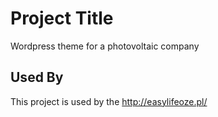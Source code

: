 
# Project Title

Wordpress theme for a photovoltaic company

## Used By

This project is used by the 
http://easylifeoze.pl/
